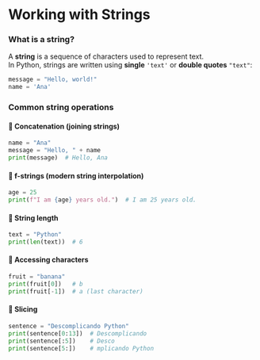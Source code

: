 # Working with Strings

### What is a string?

A **string** is a sequence of characters used to represent text.  
In Python, strings are written using **single** `'text'` or **double quotes** `"text"`:

```python
message = "Hello, world!"
name = 'Ana'
```

### Common string operations

#### 🔹 Concatenation (joining strings)

```python
name = "Ana"
message = "Hello, " + name
print(message)  # Hello, Ana
```

#### 🔹 f-strings (modern string interpolation)

```python
age = 25
print(f"I am {age} years old.")  # I am 25 years old.
```

#### 🔹 String length

```python
text = "Python"
print(len(text))  # 6
```

#### 🔹 Accessing characters

```python
fruit = "banana"
print(fruit[0])   # b
print(fruit[-1])  # a (last character)
```

#### 🔹 Slicing

```python
sentence = "Descomplicando Python"
print(sentence[0:13])  # Descomplicando
print(sentence[:5])    # Desco
print(sentence[5:])    # mplicando Python
```
